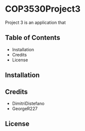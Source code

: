 # COP3530Project3
Project 3 is an application that  

## Table of Contents
* Installation
* Credits
* License

## Installation

## Credits
* DimitriDistefano
* GeorgeR227

## License
